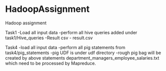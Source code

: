 # HadoopAssignment
Hadoop assignment 

Task1
-Load all input data 
-perform all hive queries added under task1/Hive_queries
-Result csv - result.csv

Task4
-load all input data
-perform all pig statements from task4/pig_statements
-pig UDF is under udf directory 
-rough pig bag will be created by above statements department_managers_employee_salaries.txt which need to be processed by Mapreduce.

